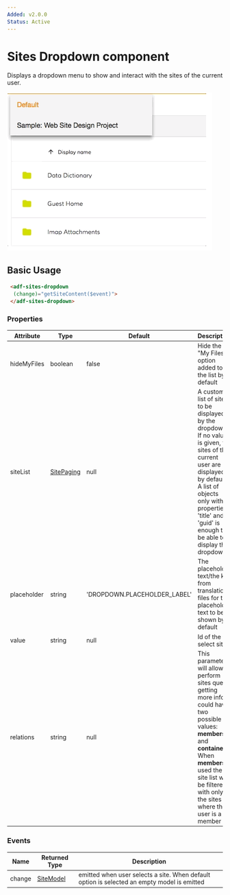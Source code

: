 ```yaml
---
Added: v2.0.0
Status: Active
---
```

# Sites Dropdown component

Displays a dropdown menu to show and interact with the sites of the current user.

![Dropdown sites](docassets/images/document-list-dropdown-list.png)

## Basic Usage

```html
 <adf-sites-dropdown
  (change)="getSiteContent($event)">
 </adf-sites-dropdown>
```

### Properties

| Attribute | Type | Default | Description |
| --------- | ---- | ------- | ----------- |
| hideMyFiles | boolean | false | Hide the "My Files" option added to the list by default |
| siteList | [SitePaging](https://github.com/Alfresco/alfresco-js-api/blob/master/src/alfresco-core-rest-api/docs/SitePaging.md) | null | A custom list of sites to be displayed by the dropdown. If no value is given, the sites of the current user are displayed by default. A list of objects only with properties 'title' and 'guid' is enough to be able to display the dropdown. |
| placeholder | string | 'DROPDOWN.PLACEHOLDER_LABEL' | The placeholder text/the key from translation files for the placeholder text to be shown by default |
| value |  string  | null |  Id of the select site  |
| relations |  string  | null | This parameter will allow to perform sites query getting more info.It could have two possible values: **members** and **containers**. When **members** is used the site list will be filtered with only the sites where the user is a member of. |
    
### Events

| Name | Returned Type | Description |
| ---- | ------------- | ----------- |
| change | [SiteModel](site.model.md) | emitted when user selects a site. When default option is selected an empty model is emitted |

